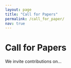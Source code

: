 ```yaml
---
layout: page
title: "Call for Papers"
permalink: /call_for_paper/
nav: true
---
```


# Call for Papers
We invite contributions on...